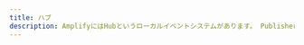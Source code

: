 ```yaml
---
title: ハブ
description: AmplifyにはHubというローカルイベントシステムがあります。 Publisher-Subscriber パターンの軽量実装であり、アプリケーション内のモジュールとコンポーネント間でデータを共有するために使用されます。
---
```


<inline-fragment platform="js" src="~/lib/utilities/fragments/hub.md"></inline-fragment>